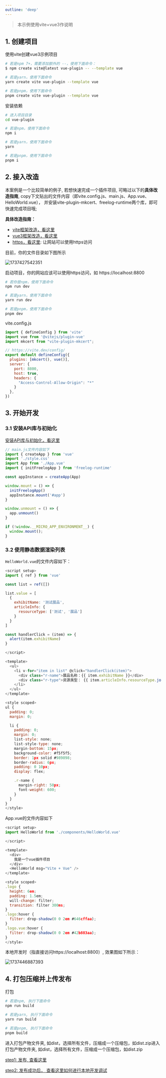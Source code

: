 ```yaml
---
outline: 'deep'
---
```

> 本示例使用vite+vue3作说明

## 1. 创建项目

使用vite创建vue3示例项目

```bash
# 若是npm 7+，需要添加额外的 --，使用下面命令：
$ npm create vite@latest vue-plugin -- --template vue

# 若是yarn，使用下面命令
yarn create vite vue-plugin --template vue

# 若是pnpm，使用下面命令
pnpm create vite vue-plugin --template vue

```

安装依赖

```bash
# 进入项目目录
cd vue-plugin
```

```bash
# 若是npm，使用下面命令
npm i

# 若是yarn，使用下面命令
yarn

# 若是pnpm，使用下面命令
pnpm i
```

## 2. 接入改造

本案例是一个比较简单的例子, 若想快速完成一个插件项目, 可略过以下的**具体改造指南**, copy下文贴出的文件内容（即vite.config.js、main.js、App.vue、HelloWorld.vue）， 并安装vite-plugin-mkcert、freelog-runtime两个库，即可快速完成项目哦;

**具体改造指南：**

* [vite框架改造，看这里](../framework/vite)
* [vue3框架改造，看这里](../framework/vue)
* [https，看这里](./index/#开发指南): 让网站可以使用https访问

目前，你的文件目录如下图所示

![1737427542351](images/plugin-vue/1737427542351.png)

启动项目，你的网站应该可以使用https访问，如 https://localhost:8800

```bash
# 若你是npm，使用下面命令
npm run dev

# 若是yarn，使用下面命令
yarn run dev

# 若是pnpm，使用下面命令
pnpm dev
```

vite.config.js

```js
import { defineConfig } from 'vite'
import vue from '@vitejs/plugin-vue'
import mkcert from "vite-plugin-mkcert";

// https://vite.dev/config/
export default defineConfig({
  plugins: [mkcert(), vue()],
  server: {
    port: 8800,
    host: true,
    headers: {
      "Access-Control-Allow-Origin": "*"
    }
  },
})
```

## 3. 开始开发

### 3.1 安装API库与初始化

[安装API库与初始化，看这里](./index/#开发指南)

```js
// main.js文件内容如下
import { createApp } from 'vue'
import './style.css'
import App from './App.vue'
import { initFreelogApp } from 'freelog-runtime'

const appInstance = createApp(App)

window.mount = () => {
  initFreelogApp()
  appInstance.mount('#app')
}

window.unmount = () => {
  app.unmount()
}

if (!window.__MICRO_APP_ENVIRONMENT__) {
  window.mount();
}
```

### 3.2 使用静态数据渲染列表

`HelloWorld.vue`的文件内容如下：

```js
<script setup>
import { ref } from 'vue'

const list = ref([])

list.value = [
  {
    exhibitName: '测试展品',
    articleInfo: {
      resourceType: ['测试', '展品']
    }
  }
] 

const handlerClick = (item) => {
  alert(item.exhibitName)
}

</script>

<template>
  <ul>
    <li v-for="item in list" @click="handlerClick(item)">
      <div class="r-name">展品名称：{{ item.exhibitName }}</div>
      <div class="r-type">资源类型： {{ item.articleInfo.resourceType.join('/') }}</div>
    </li>
  </ul>
</template>

<style scoped>
ul {
  padding: 0;
  margin: 0;

  li {
    padding: 0;
    margin: 0;
    list-style: none;
    list-style-type: none;
    margin-bottom: 15px;
    background-color: #f5f5f5;
    border: 1px solid #989898;
    border-radius: 6px;
    padding: 0 10px;
    display: flex;

    .r-name {
      margin-right: 50px;
      font-weight: 600;
    }
  }
}
</style>


```

App.vue的文件内容如下

```js
<script setup>
import HelloWorld from './components/HelloWorld.vue'

</script>

<template>
  <div>
    我是一个vue插件项目
  </div>
  <HelloWorld msg="Vite + Vue" />
</template>

<style scoped>
.logo {
  height: 6em;
  padding: 1.5em;
  will-change: filter;
  transition: filter 300ms;
}
.logo:hover {
  filter: drop-shadow(0 0 2em #646cffaa);
}
.logo.vue:hover {
  filter: drop-shadow(0 0 2em #42b883aa);
}
</style>
```

本地开发时（指直接访问https://localhost:8800）, 效果图如下所示：

![1737446887393](images/plugin-vue/1737446887393.png)

## 4. 打包压缩并上传发布

打包

```bash
# 若是npm, 执行下面命令
npm run build

# 若是yarn, 执行下面命令
yarn run build

# 若是pnpm, 执行下面命令
pnpm build

```

进入打包产物文件夹, 如dist，选择所有文件，压缩成一个压缩包，如dist.zip进入打包产物文件夹, 如dist，选择所有文件，压缩成一个压缩包，如dist.zip

[step1: 发布, 查看这里](./release)

[step2: 发布成功后， 查看这里如何进行本地开发调试](./use-plugin-vue)
